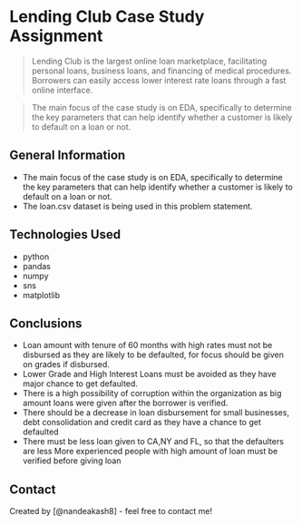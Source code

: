 # Lending Club Case Study Assignment 
> Lending Club is the largest online loan marketplace, facilitating personal loans, business loans, and financing of medical procedures. Borrowers can easily access lower interest rate loans through a fast online interface. 

> The main focus of the case study is on EDA, specifically to determine the key parameters that can help identify whether a customer is likely to default on a loan or not.


## General Information
- The main focus of the case study is on EDA, specifically to determine the key parameters that can help identify whether a customer is likely to default on a loan or not.
- The loan.csv dataset is being used in this problem statement.

## Technologies Used
- python
- pandas
- numpy
- sns 
- matplotlib

## Conclusions
- Loan amount with tenure of 60 months with high rates must not be disbursed as they are likely to be defaulted, for focus should be     given on grades if disbursed.
- Lower Grade and High Interest Loans must be avoided as they have major chance to get defaulted.
- There is a high possibility of corruption within the organization as big amount loans were given after the borrower is verified.
- There should be a decrease in loan disbursement for small businesses, debt consolidation and credit card as they have a chance to get  defaulted
- There must be less loan given to CA,NY and FL, so that the defaulters are less
More experienced people with high amount of loan must be verified before giving loan


## Contact
Created by [@nandeakash8] - feel free to contact me!
